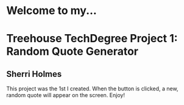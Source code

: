 
<h1>Welcome to my...</h1>

<h1>Treehouse TechDegree Project 1: Random Quote Generator</h1>

<h2>Sherri Holmes</h2>

This project was the 1st I created. When the button is clicked, a new, random quote will appear on the screen. Enjoy!
